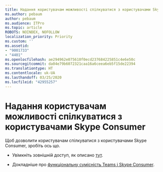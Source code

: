 ```yaml
---
title: Надання користувачам можливості спілкуватися з користувачами Skype Consumer
ms.author: pebaum
author: pebaum
ms.audience: ITPro
ms.topic: article
ROBOTS: NOINDEX, NOFOLLOW
localization_priority: Priority
ms.custom: ''
ms.assetid:
- "9001733"
- "4401"
ms.openlocfilehash: ae294962e075610f0ecd237684225851c4e6e50c
ms.sourcegitcommit: da04e79b6072321caa16a6ceea6eb5f15de22394
ms.translationtype: HT
ms.contentlocale: uk-UA
ms.lasthandoff: 03/25/2020
ms.locfileid: "42955257"
---
```

# <a name="allow-your-users-to-communicate-with-skype-consumer-users"></a>Надання користувачам можливості спілкуватися з користувачами Skype Consumer

Щоб дозволити користувачам спілкуватися з користувачами Skype Consumer, зробіть ось що.

- Увімкніть зовнішній доступ, як описано [тут](https://docs.microsoft.com/microsoftteams/manage-external-access#allow-or-block-domains).

- Докладніше про [функціональну сумісність Teams і Skype Consumer](https://docs.microsoft.com/microsoftteams/teams-skype-interop).
